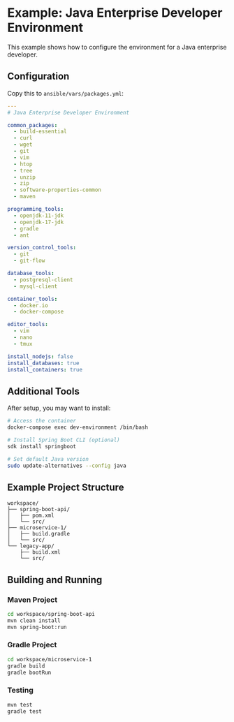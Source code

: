 # Example: Java Enterprise Developer Environment

This example shows how to configure the environment for a Java enterprise developer.

## Configuration

Copy this to `ansible/vars/packages.yml`:

```yaml
---
# Java Enterprise Developer Environment

common_packages:
  - build-essential
  - curl
  - wget
  - git
  - vim
  - htop
  - tree
  - unzip
  - zip
  - software-properties-common
  - maven

programming_tools:
  - openjdk-11-jdk
  - openjdk-17-jdk
  - gradle
  - ant

version_control_tools:
  - git
  - git-flow

database_tools:
  - postgresql-client
  - mysql-client

container_tools:
  - docker.io
  - docker-compose

editor_tools:
  - vim
  - nano
  - tmux

install_nodejs: false
install_databases: true
install_containers: true
```

## Additional Tools

After setup, you may want to install:

```bash
# Access the container
docker-compose exec dev-environment /bin/bash

# Install Spring Boot CLI (optional)
sdk install springboot

# Set default Java version
sudo update-alternatives --config java
```

## Example Project Structure

```
workspace/
├── spring-boot-api/
│   ├── pom.xml
│   └── src/
├── microservice-1/
│   ├── build.gradle
│   └── src/
└── legacy-app/
    ├── build.xml
    └── src/
```

## Building and Running

### Maven Project
```bash
cd workspace/spring-boot-api
mvn clean install
mvn spring-boot:run
```

### Gradle Project
```bash
cd workspace/microservice-1
gradle build
gradle bootRun
```

### Testing
```bash
mvn test
gradle test
```
